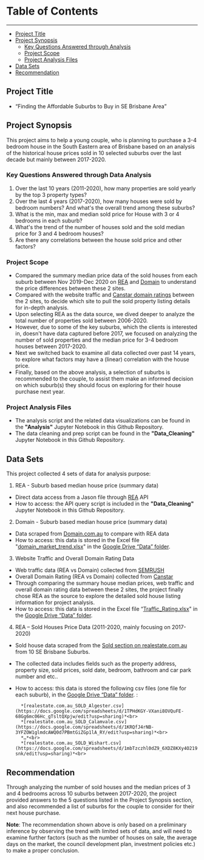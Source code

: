 
# Table of Contents
______________________________________________________________________________________________________________

* [Project Title](#Project-Title)
* [Project Synopsis](#Project-Synopsis)
  * [Key Questions Answered through Analysis](#Key-Questions-Answered-through-Analysis)
  * [Project Scope](#Project-Scope)
  * [Project Analysis Files](#Project-Analysis-Files)
* [Data Sets](#Data-Sets)
* [Recommendation](#Recommendation)



## Project Title 
* “Finding the Affordable Suburbs to Buy in SE Brisbane Area”

## Project Synopsis 
This project aims to help a young couple, who is planning to purchase a 3-4 bedroom house in the South Eastern area of Brisbane based on an analysis of the historical house prices sold in 10 selected suburbs over the last decade but mainly between 2017-2020.

### Key Questions Answered through Data Analysis 
1.	Over the last 10 years (2011-2020), how many properties are sold yearly by the top 3 property types?
2.	Over the last 4 years (2017-2020), how many houses were sold by bedroom numbers? And what's the overall trend among these suburbs?
3.	What is the min, max and median sold price for House with 3 or 4 bedrooms in each suburb?
4.	What's the trend of the number of houses sold and the sold median price for 3 and 4 bedroom houses?
5.	Are there any correlations between the house sold price and other factors?

### Project Scope
* Compared the summary median price data of the sold houses from each suburb between Nov 2019-Dec 2020 on [REA](https://www.realestate.com.au/sold/) and [Domain](https://www.domain.com.au/) to understand the price differences between these 2 sites.
* Compared with the website traffic and [Canstar domain ratings](https://www.canstarblue.com.au/stores-services/real-estate-vs-domain/) between the 2 sites, to decide which site to pull the sold property listing details for in-depth analysis.<br>
* Upon selecting REA as the data source, we dived deeper to analyze the total number of properties sold between 2006-2020.<br>
* However, due to some of the key suburbs, which the clients is interested in, doesn't have data captured before 2017, we focused on analyzing the number of sold properties and the median price for 3-4 bedroom houses between 2017-2020.<br>
* Next we switched back to examine all data collected over past 14 years, to explore what factors may have a (linear) correlation with the house price.<br>
* Finally, based on the above analysis, a selection of suburbs is recommended to the couple, to assist them make an informed decision on which suburb(s) they should focus on exploring for their house purchase next year.<br>
</font>

### Project Analysis Files
* The analysis script and the related data visualizations can be found in the **"Analysis"** Jupyter Notebook in this Github Repository.
* The data cleaning and prep script can be found in the **"Data_Cleaning"** Jupyter Notebook in this Github Repository.

## Data Sets

This project collected 4 sets of data for analysis purpose:<br>
1. REA - Suburb based median house price (summary data)<br>
 * Direct data access from a Jason file through [REA](https://realestate.com.au) API
 * How to access: the API query script is included in the **"Data_Cleaning"** Jupyter Notebook in this Github Repository.


2.	Domain - Suburb based median house price (summary data)<br>
 * Data scraped from [Domain.com.au](https://www.domain.com.au/) to compare with REA data
 * How to access: this data is stored in the Excel file "[domain_market_trend.xlsx](https://docs.google.com/spreadsheets/d/1Bp3Ufrkx_YNkrzFG0Fo8glmVHHkjc6rOXsNbw13BJds/edit?usp=sharing)" in the [Google Drive “Data” folder](https://drive.google.com/drive/folders/12qFycpdnDk8_SrNtqTyAVV8o0O0o-wPf?usp=sharing).


3.	Website Traffic and Overall Domain Rating Data<br>
 * Web traffic data (REA vs Domain) collected from [SEMRUSH](https://www.semrush.com/)
 * Overall Domain Rating (REA vs Domain) collected from [Canstar](https://www.canstarblue.com.au/stores-services/real-estate-vs-domain/)
 * Through comparing the summary house median prices, web traffic and overall domain rating data between these 2 sites, the project finally chose REA as the source to explore the detailed sold house listing information for project analysis. 
 * How to access: this data is stored in the Excel file “[Traffic_Rating.xlsx](https://docs.google.com/spreadsheets/d/1XQYlDbTnuqz_YNu0iszhu9sh3PqkX1u9778QthOYeAI/edit?usp=sharing)" in the [Google Drive “Data” folder](https://drive.google.com/drive/folders/12qFycpdnDk8_SrNtqTyAVV8o0O0o-wPf?usp=sharing).


4.	REA – Sold Houses Price Data (2011-2020, mainly focusing on 2017-2020)<br>
 * Sold house data scraped from the [Sold section on realestate.com.au](https://www.realestate.com.au/sold/) from 10 SE Brisbane Suburbs.
 * The collected data includes fields such as the property address, property size, sold prices, sold date, bedroom, bathroom and car park number and etc..
 * How to access: this data is stored the following csv files (one file for each suburb), in the [Google Drive “Data” folder](https://drive.google.com/drive/folders/12qFycpdnDk8_SrNtqTyAVV8o0O0o-wPf?usp=sharing).
:<br>

         *[realestate.com.au_SOLD_Algester.csv](https://docs.google.com/spreadsheets/d/1TPHdKGY-VXani8OVQuFE-68Gg6mc06Hc_gTsltQXpjw/edit?usp=sharing)*<br>
         *[realestate.com.au_SOLD_Calamvale.csv](https://docs.google.com/spreadsheets/d/1KRQfJ4rNB-3YFZOW1glmdcAWQ0d7PBmtGiZGp1lA_RY/edit?usp=sharing)*<br>
         *…*<br>
         *[realestate.com.au_SOLD_Wishart.csv](https://docs.google.com/spreadsheets/d/1mbTzczhl0dZ9_6XDZ8KXy4O219DF9tDMFNwb0Pn-snk/edit?usp=sharing)*<br>

## Recommendation

Through analyzing the number of sold houses and the median prices of 3 and 4 bedrooms across 10 suburbs between 2017-2020, the project provided answers to the 5 questions listed in the Project Synopsis section, and also recommended a list of suburbs for the couple to consider for their next house purchase.

**Note**: The recommendation shown above is only based on 
a preliminary inference by observing the trend with limited sets of data, and will need to examine further factors (such as the number of houses on sale, the average days on the market, the council development plan, investment policies etc.) to make a proper conclusion.
   

